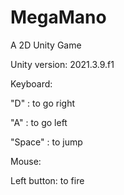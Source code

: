 # MegaMano
A 2D Unity Game
<p> Unity version: 2021.3.9.f1</p>

<p>Keyboard:</p>
<p>"D" : to go right</p>
<p>"A" : to go left</p>
<p>"Space" : to jump</p>

<p> Mouse: </p>
<p>Left button: to fire</p>
